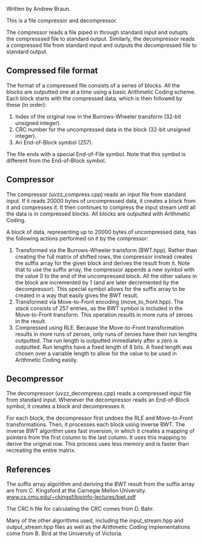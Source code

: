 Written by Andrew Braun.

This is a file compressor and decompressor.

The compressor reads a file piped in through standard input and outupts the compresssed
file to standard output. Similarly, the decompressor reads a compressed file from
standard input and outputs the decompressed file to standard output.

## Compressed file format

The format of a compressed file consists of a series of blocks. All the blocks are
outputted one at a time using a basic Arithmetic Coding scheme. Each block starts with the
compressed data, which is then followed by these (in order):
1. Index of the original row in the Burrows-Wheeler transform (32-bit unsigned integer).
2. CRC number for the uncompressed data in the block (32-bit unsigned integer).
3. An End-of-Block symbol (257).

The file ends with a special End-of-File symbol. Note that this symbol is different from
the End-of-Block symbol.

## Compressor

The compressor (uvzz_compress.cpp) reads an input file from standard input. If it reads
20000 bytes of uncompressed data, it creates a block from it and compresses it. It then
continues to compress the input stream until all the data is in compressed blocks. All
blocks are outputted with Arithmetic Coding.

A block of data, representing up to 20000 bytes of uncompressed data, has the following
actions performed on it by the compressor:
1. Transformed via the Burrows-Wheeler transform (BWT.hpp). Rather than creating the
full matrix of shifted rows, the compressor instead creates the suffix array for the
given block and derives the result from it. Note that to use the suffix array, the
compressor appends a new symbol with the value 0 to the end of the uncompressed block.
All the other values in the block are incremented by 1 (and are later decremented by the
decompressor). This special symbol allows for the suffix array to be created in a way
that easily gives the BWT result.
2. Transformed via Move-to-Front encoding (move_to_front.hpp). The stack consists of 257
entries, as the BWT symbol is included in the Move-to-Front transform. This operation
results in more runs of zeroes in the result.
3. Compressed using RLE. Because the Move-to-Front transformation results in more runs
of zeroes, only runs of zeroes have their run lengths outputted. The run length is
outputted immediately after a zero is outputted. Run lengths have a fixed
length of 8 bits. A fixed length was chosen over a variable length to allow for the
value to be used in Arithmetic Coding easily.

## Decompressor

The decompressor (uvzz_decompress.cpp) reads a compressed input file from standard
input. Whenever the decompressor reads an End-of-Block symbol, it creates a block and
decompresses it.

For each block, the decompressor first undoes the RLE and Move-to-Front transformations.
Then, it processes each block using inverse BWT. The inverse BWT algorithm uses fast
inversion, in which it creates a mapping of pointers from the first column to the last
column. It uses this mapping to derive the original row. This process uses less memory
and is faster than recreating the entire matrix.

## References

The suffix array algorithm and deriving the BWT result from the suffix array are from
C. Kingsford at the Carnegie Mellon University.
www.cs.cmu.edu/~ckingsf/bioinfo-lectures/bwt.pdf

The CRC.h file for calculating the CRC comes from D. Bahr.

Many of the other algorithms used, including the input_stream.hpp and output_stream.hpp
files as well as the Arithmetic Coding implementations come from B. Bird at the
University of Victoria.
